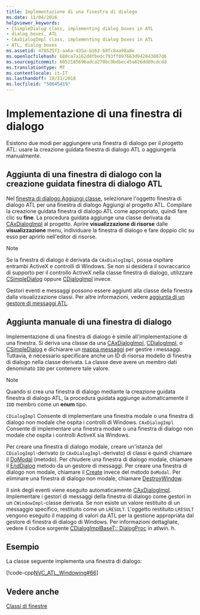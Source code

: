```yaml
---
title: Implementazione di una finestra di dialogo
ms.date: 11/04/2016
helpviewer_keywords:
- CSimpleDialog class, implementing dialog boxes in ATL
- dialog boxes, ATL
- CAxDialogImpl class, implementing dialog boxes in ATL
- ATL, dialog boxes
ms.assetid: 478525f2-aa6a-435a-b162-68fc8aa98a8e
ms.openlocfilehash: 680ca7a162d8fbedc793ff097663d942843887d6
ms.sourcegitcommit: 6052185696adca270bc9bdbec45a626dd89cdcdd
ms.translationtype: MT
ms.contentlocale: it-IT
ms.lasthandoff: 10/31/2018
ms.locfileid: "50645419"
---
```

# <a name="implementing-a-dialog-box"></a>Implementazione di una finestra di dialogo

Esistono due modi per aggiungere una finestra di dialogo per il progetto ATL: usare la creazione guidata finestra di dialogo ATL o aggiungerla manualmente.

## <a name="adding-a-dialog-box-with-the-atl-dialog-wizard"></a>Aggiunta di una finestra di dialogo con la creazione guidata finestra di dialogo ATL

Nel [finestra di dialogo Aggiungi classe](../ide/add-class-dialog-box.md), selezionare l'oggetto finestra di dialogo ATL per una finestra di dialogo Aggiungi al progetto ATL. Compilare la creazione guidata finestra di dialogo ATL come appropriato, quindi fare clic su **fine**. La procedura guidata aggiunge una classe derivata da [CAxDialogImpl](../atl/reference/caxdialogimpl-class.md) al progetto. Aprire **visualizzazione di risorse** dalle **visualizzazione** menu, individuare la finestra di dialogo e fare doppio clic su esso per aprirlo nell'editor di risorse.

> [!NOTE]
>  Se la finestra di dialogo è derivata da `CAxDialogImpl`, possa ospitare entrambi ActiveX e controlli di Windows. Se non si desidera il sovraccarico di supporto per il controllo ActiveX nella classe finestra di dialogo, utilizzare [CSimpleDialog](../atl/reference/csimpledialog-class.md) oppure [CDialogImpl](../atl/reference/cdialogimpl-class.md) invece.

Gestori eventi e messaggi possono essere aggiunti alla classe della finestra dalla visualizzazione classi. Per altre informazioni, vedere [aggiunta di un gestore di messaggi ATL](../atl/adding-an-atl-message-handler.md).

## <a name="adding-a-dialog-box-manually"></a>Aggiunta manuale di una finestra di dialogo

Implementazione di una finestra di dialogo è simile all'implementazione di una finestra. Si deriva una classe da una [CAxDialogImpl](../atl/reference/caxdialogimpl-class.md), [CDialogImpl](../atl/reference/cdialogimpl-class.md), o [CSimpleDialog](../atl/reference/csimpledialog-class.md) e dichiarare un [mappa messaggi](../atl/message-maps-atl.md) per gestire i messaggi. Tuttavia, è necessario specificare anche un ID di risorsa modello di finestra di dialogo nella classe derivata. La classe deve avere un membro dati denominato `IDD` per contenere tale valore.

> [!NOTE]
>  Quando si crea una finestra di dialogo mediante la creazione guidata finestra di dialogo ATL, la procedura guidata aggiunge automaticamente il `IDD` membro come un **enum** tipo.

`CDialogImpl` Consente di implementare una finestra modale o una finestra di dialogo non modale che ospita i controlli di Windows. `CAxDialogImpl` Consente di implementare una finestra modale o una finestra di dialogo non modale che ospita i controlli ActiveX sia Windows.

Per creare una finestra di dialogo modale, creare un'istanza del `CDialogImpl`-derivato (o `CAxDialogImpl`-derivato) di classi e quindi chiamare il [DoModal](../atl/reference/cdialogimpl-class.md#domodal) (metodo). Per chiudere una finestra di dialogo modale, chiamare il [EndDialog](../atl/reference/cdialogimpl-class.md#enddialog) metodo da un gestore di messaggi. Per creare una finestra di dialogo non modale, chiamare il [Create](../atl/reference/cdialogimpl-class.md#create) invece del metodo `DoModal`. Per eliminare una finestra di dialogo non modale, chiamare [DestroyWindow](../atl/reference/cdialogimpl-class.md#destroywindow).

Il sink degli eventi viene eseguito automaticamente [CAxDialogImpl](../atl/reference/caxdialogimpl-class.md). Implementare i gestori di messaggi della finestra di dialogo come gestori in un `CWindowImpl`-classe derivata. Se non esiste un valore restituito di un messaggio specifico, restituito come un `LRESULT`. L'oggetto restituito `LRESULT` vengono eseguito il mapping di valori da ATL per la gestione appropriata dal gestore di finestra di dialogo di Windows. Per informazioni dettagliate, vedere il codice sorgente [CDialogImplBaseT:: DialogProc](../atl/reference/cdialogimpl-class.md#dialogproc) in atlwin. h.

## <a name="example"></a>Esempio

La classe seguente implementa una finestra di dialogo:

[!code-cpp[NVC_ATL_Windowing#66](../atl/codesnippet/cpp/implementing-a-dialog-box_1.h)]

## <a name="see-also"></a>Vedere anche

[Classi di finestre](../atl/atl-window-classes.md)

